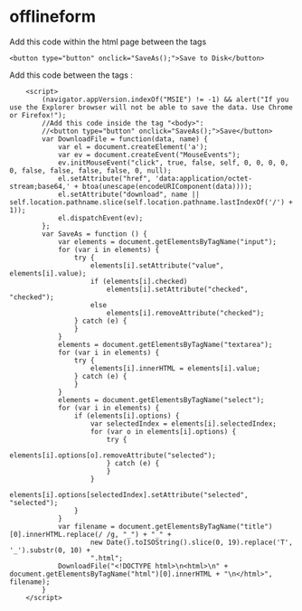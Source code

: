 # offlineform
Add this code within the html page between the <body> tags
<!-- start SaveOfflineForm code -->
    <button type="button" onclick="SaveAs();">Save to Disk</button>
<!-- end SaveOfflineForm code -->



Add this code between the <head> tags :

 <!-- start SaveOfflineForm code -->
        <script>
            (navigator.appVersion.indexOf("MSIE") != -1) && alert("If you use the Explorer browser will not be able to save the data. Use Chrome or Firefox!");
            //Add this code inside the tag "<body>":
            //<button type="button" onclick="SaveAs();">Save</button>
            var DownloadFile = function(data, name) {
                var el = document.createElement('a');
                var ev = document.createEvent("MouseEvents");
                ev.initMouseEvent("click", true, false, self, 0, 0, 0, 0, 0, false, false, false, false, 0, null);
                el.setAttribute("href", 'data:application/octet-stream;base64,' + btoa(unescape(encodeURIComponent(data))));
                el.setAttribute("download", name || self.location.pathname.slice(self.location.pathname.lastIndexOf('/') + 1));
                el.dispatchEvent(ev);
            };
            var SaveAs = function () {
                var elements = document.getElementsByTagName("input");
                for (var i in elements) {
                    try {
                        elements[i].setAttribute("value", elements[i].value);
                        if (elements[i].checked)
                            elements[i].setAttribute("checked", "checked");
                        else
                            elements[i].removeAttribute("checked");
                    } catch (e) {
                    }
                }
                elements = document.getElementsByTagName("textarea");
                for (var i in elements) {
                    try {
                        elements[i].innerHTML = elements[i].value;
                    } catch (e) {
                    }
                }
                elements = document.getElementsByTagName("select");
                for (var i in elements) {
                    if (elements[i].options) {
                        var selectedIndex = elements[i].selectedIndex;
                        for (var o in elements[i].options) {
                            try {
                                elements[i].options[o].removeAttribute("selected");
                            } catch (e) {
                            }
                        }
                        elements[i].options[selectedIndex].setAttribute("selected", "selected");
                    }
                }
                var filename = document.getElementsByTagName("title")[0].innerHTML.replace(/ /g, "_") + "_" +
                        new Date().toISOString().slice(0, 19).replace('T', '_').substr(0, 10) +
                        ".html";
                DownloadFile("<!DOCTYPE html>\n<html>\n" + document.getElementsByTagName("html")[0].innerHTML + "\n</html>", filename);
            }
        </script>
<!-- end SaveOfflineForm code -->
